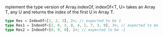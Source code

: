 mplement the type version of Array.indexOf, indexOf<T, U> takes an Array T, any U and returns the index of the first U in Array T.

```ts
type Res = IndexOf<[1, 2, 3], 2>; // expected to be 1
type Res1 = IndexOf<[2, 6, 3, 8, 4, 1, 7, 3, 9], 3>; // expected to be 2
type Res2 = IndexOf<[0, 0, 0], 2>; // expected to be -1
```
